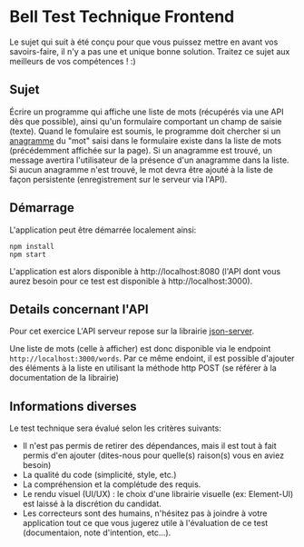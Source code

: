 # Bell Test Technique Frontend 

Le sujet qui suit à été conçu pour que vous puissez mettre en avant vos savoirs-faire, il n'y a pas une et unique bonne solution. Traitez ce sujet aux meilleurs de vos compétences ! :)

## Sujet

Écrire un programme qui affiche une liste de mots (récupérés via une API dès que possible), ainsi qu'un formulaire comportant un champ de saisie (texte).
Quand le fomulaire est soumis, le programme doit chercher si un [anagramme](https://fr.wikipedia.org/wiki/Anagramme) du "mot" saisi dans le formulaire existe dans la liste de mots (précédemment affichée sur la page).
Si un anagramme est trouvé, un message avertira l'utilisateur de la présence d'un anagramme dans la liste.
Si aucun anagramme n'est trouvé, le mot devra être ajouté à la liste de façon persistente (enregistrement sur le serveur via l'API).

## Démarrage

L'application peut être démarrée localement ainsi:

    npm install
    npm start

L'application est alors disponible à http://localhost:8080 (l'API dont vous aurez besoin pour ce test est disponible à http://localhost:3000).

## Details concernant l'API

Pour cet exercice L'API serveur repose sur la librairie [json-server](https://github.com/typicode/json-server).

Une liste de mots (celle à afficher) est donc disponible via le endpoint `http://localhost:3000/words`. Par ce même endoint, il est possible d'ajouter des éléments à la liste en utilisant la méthode http POST (se référer à la documentation de la librairie)

## Informations diverses

Le test technique sera évalué selon les critères suivants:

* Il n'est pas permis de retirer des dépendances, mais il est tout à fait permis d'en ajouter (dites-nous pour quelle(s) raison(s) vous en aviez besoin)
* La qualité du code (simplicité, style, etc.)
* La compréhension et la complétude des requis.
* Le rendu visuel (UI/UX) : le choix d'une librairie visuelle (ex: Element-UI) est laissé à la discrétion du candidat.
* Les correcteurs sont des humains, n'hésitez pas à joindre à votre application tout ce que vous jugerez utile à l'évaluation de ce test (documentaion, note d'intention, etc...).

